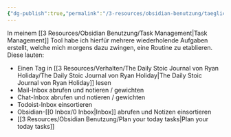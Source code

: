 ```yaml
---
{"dg-publish":true,"permalink":"/3-resources/obsidian-benutzung/taeglicher-ablauf/","created":"2024-11-11T08:59:47.081+01:00","updated":"2025-01-09T14:51:44.927+01:00"}
---
```



In meinem [[3 Resources/Obsidian Benutzung/Task Management\|Task Management]] Tool habe ich hierfür mehrere wiederholende Aufgaben erstellt, welche mich morgens dazu zwingen, eine Routine zu etablieren. Diese lauten:

- Einen Tag in [[3 Resources/Verhalten/The Daily Stoic Journal von Ryan Holiday/The Daily Stoic Journal von Ryan Holiday\|The Daily Stoic Journal von Ryan Holiday]] lesen
- Mail-Inbox abrufen und notieren / gewichten
- Chat-Inbox abrufen und notieren / gewichten
- Todoist-Inbox einsortieren
- Obsidian-[[0 Inbox/0 Inbox\|Inbox]] abrufen und Notizen einsortieren
- [[3 Resources/Obsidian Benutzung/Plan your today tasks\|Plan your today tasks]]